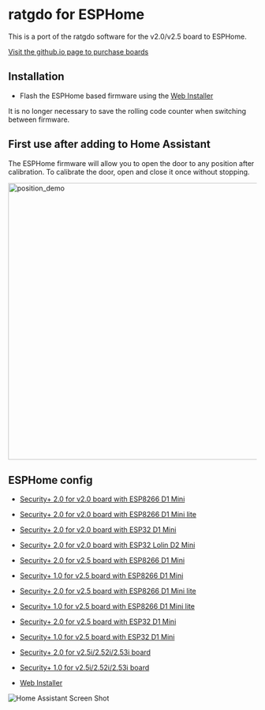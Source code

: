 
# ratgdo for ESPHome

This is a port of the ratgdo software for the v2.0/v2.5 board to ESPHome.

[Visit the github.io page to purchase boards](https://paulwieland.github.io/ratgdo/#order)

## Installation

- Flash the ESPHome based firmware using the [Web Installer](https://ratgdo.github.io/esphome-ratgdo/)

It is no longer necessary to save the rolling code counter when switching between firmware.

## First use after adding to Home Assistant

The ESPHome firmware will allow you to open the door to any position after calibration. To calibrate the door, open and close it once without stopping.

<img width="560" alt="position_demo" src="https://github.com/ycao56/esphome-ratgdo/assets/663432/22a9873e-67bb-4b2f-bb32-70047cfe666d">

## ESPHome config

- [Security+ 2.0 for v2.0 board with ESP8266 D1 Mini](https://github.com/ycao56/esphome-ratgdo/blob/main/static/v2board_esp8266_d1_mini.yaml)
- [Security+ 2.0 for v2.0 board with ESP8266 D1 Mini lite](https://github.com/ycao56/esphome-ratgdo/blob/main/static/v2board_esp8266_d1_mini_lite.yaml)
- [Security+ 2.0 for v2.0 board with ESP32 D1 Mini](https://github.com/ycao56/esphome-ratgdo/blob/main/static/v2board_esp32_d1_mini.yaml)
- [Security+ 2.0 for v2.0 board with ESP32 Lolin D2 Mini](https://github.com/ycao56/esphome-ratgdo/blob/main/static/v2board_esp32_lolin_s2_mini.yaml)
- [Security+ 2.0 for v2.5 board with ESP8266 D1 Mini](https://github.com/ycao56/esphome-ratgdo/blob/main/static/v25board_esp8266_d1_mini.yaml)
- [Security+ 1.0 for v2.5 board with ESP8266 D1 Mini](https://github.com/ycao56/esphome-ratgdo/blob/main/static/v25board_esp8266_d1_mini_secplusv1.yaml)
- [Security+ 2.0 for v2.5 board with ESP8266 D1 Mini lite](https://github.com/ycao56/esphome-ratgdo/blob/main/static/v25board_esp8266_d1_mini_lite.yaml)
- [Security+ 1.0 for v2.5 board with ESP8266 D1 Mini lite](https://github.com/ycao56/esphome-ratgdo/blob/main/static/v25board_esp8266_d1_mini_lite_secplusv1.yaml)
- [Security+ 2.0 for v2.5 board with ESP32 D1 Mini](https://github.com/ycao56/esphome-ratgdo/blob/main/static/v25board_esp32_d1_mini.yaml)
- [Security+ 1.0 for v2.5 board with ESP32 D1 Mini](https://github.com/ycao56/esphome-ratgdo/blob/main/static/v25board_esp32_d1_mini_secplusv1.yaml)
- [Security+ 2.0 for v2.5i/2.52i/2.53i board](https://github.com/ycao56/esphome-ratgdo/blob/main/static/v25iboard.yaml)
- [Security+ 1.0 for v2.5i/2.52i/2.53i board](https://github.com/ycao56/esphome-ratgdo/blob/main/static/v25iboard_secplusv1.yaml)

- [Web Installer](https://ratgdo.github.io/esphome-ratgdo/)

![Home Assistant Screen Shot](static/hass.png)
